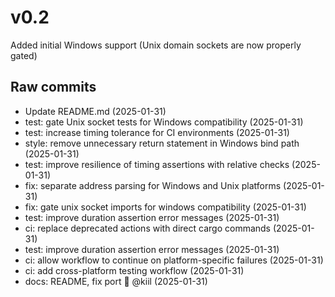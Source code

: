 # v0.2

Added initial Windows support (Unix domain sockets are now properly gated)

## Raw commits

* Update README.md (2025-01-31)
* test: gate Unix socket tests for Windows compatibility (2025-01-31)
* test: increase timing tolerance for CI environments (2025-01-31)
* style: remove unnecessary return statement in Windows bind path (2025-01-31)
* test: improve resilience of timing assertions with relative checks (2025-01-31)
* fix: separate address parsing for Windows and Unix platforms (2025-01-31)
* fix: gate unix socket imports for windows compatibility (2025-01-31)
* test: improve duration assertion error messages (2025-01-31)
* ci: replace deprecated actions with direct cargo commands (2025-01-31)
* test: improve duration assertion error messages (2025-01-31)
* ci: allow workflow to continue on platform-specific failures (2025-01-31)
* ci: add cross-platform testing workflow (2025-01-31)
* docs: README, fix port 🙏 @kiil (2025-01-31)
